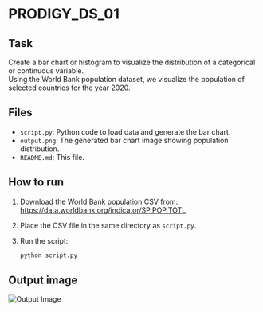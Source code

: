 # PRODIGY_DS_01

## Task

Create a bar chart or histogram to visualize the distribution of a categorical or continuous variable.  
Using the World Bank population dataset, we visualize the population of selected countries for the year 2020.

## Files

- `script.py`: Python code to load data and generate the bar chart.  
- `output.png`: The generated bar chart image showing population distribution.  
- `README.md`: This file.

## How to run

1. Download the World Bank population CSV from:  
   https://data.worldbank.org/indicator/SP.POP.TOTL

2. Place the CSV file in the same directory as `script.py`.  
3. Run the script:  
   ```bash
   python script.py
## Output image

![Output Image](output.png)
